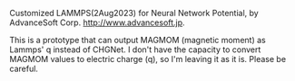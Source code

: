 Customized LAMMPS(2Aug2023) for Neural Network Potential, by AdvanceSoft Corp. <http://www.advancesoft.jp>.

This is a prototype that can output MAGMOM (magnetic moment) as Lammps' q instead of CHGNet. I don't have the capacity to convert MAGMOM values ​​to electric charge (q), so I'm leaving it as it is. Please be careful.
